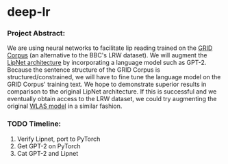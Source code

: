 # deep-lr

### Project Abstract:

We are using neural networks to facilitate lip reading trained on the [GRID Corpus](http://spandh.dcs.shef.ac.uk/gridcorpus/) (an alternative to the BBC's LRW dataset). We will augment the [LipNet architecture](https://arxiv.org/pdf/1611.01599.pdf) by incorporating a language model such as GPT-2. Because the sentence structure of the GRID Corpus is structured/constrained, we will have to fine tune the language model on the GRID Corpus' training text. We hope to demonstrate superior results in comparison to the original LipNet architecture. If this is successful and we eventually obtain access to the LRW dataset, we could try augmenting the original [WLAS model](https://arxiv.org/pdf/1611.05358.pdf) in a similar fashion.   

### TODO Timeline:

1) Verify Lipnet, port to PyTorch
2) Get GPT-2 on PyTorch
3) Cat GPT-2 and Lipnet 
